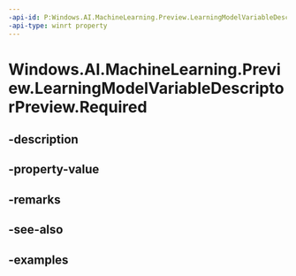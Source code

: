 ```yaml
---
-api-id: P:Windows.AI.MachineLearning.Preview.LearningModelVariableDescriptorPreview.Required
-api-type: winrt property
---
```


<!-- Property syntax.
public bool Required { get; }
-->

# Windows.AI.MachineLearning.Preview.LearningModelVariableDescriptorPreview.Required

## -description

## -property-value

## -remarks

## -see-also

## -examples

